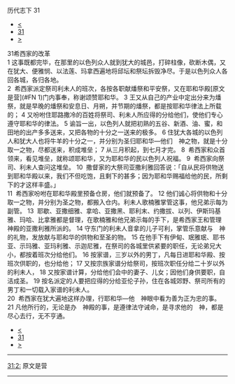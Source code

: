 ﻿





 历代志下 31




* [<](bible/2CH30.md)
* [31](bible/2CH.md)
* [>](bible/2CH32.md)



 
31希西家的改革  
1 这事既都完毕，在那里的以色列众人就到犹大的城邑，打碎柱像，砍断木偶，又在犹大、便雅悯、以法莲、玛拿西遍地将邱坛和祭坛拆毁净尽。于是以色列众人各回各城，各归各地。  
2  希西家派定祭司利未人的班次，各按各职献燔祭和平安祭，又在耶和华殿[原文是营](#FN
1)门内事奉，称谢颂赞耶和华。 
3 王又从自己的产业中定出分来为燔祭，就是早晚的燔祭和安息日、月朔，并节期的燔祭，都是按耶和华律法上所载的； 
4 又吩咐住耶路撒冷的百姓将祭司、利未人所应得的分给他们，使他们专心遵守耶和华的律法。 
5 谕旨一出，以色列人就把初熟的五谷、新酒、油、蜜，和田地的出产多多送来，又把各物的十分之一送来的极多。 
6 住犹大各城的以色列人和犹大人也将牛羊的十分之一，并分别为圣归耶和华—他们　神之物，就是十分取一之物，尽都送来，积成堆垒； 
7 从三月积起，到七月才完。 
8  希西家和众首领来，看见堆垒，就称颂耶和华，又为耶和华的民以色列人祝福。 
9  希西家向祭司、利未人查问这堆垒。 
10  撒督家的大祭司亚撒利雅回答说：「自从民将供物送到耶和华殿以来，我们不但吃饱，且剩下的甚多；因为耶和华赐福给他的民，所剩下的才这样丰盛。」  
11  希西家吩咐在耶和华殿里预备仓房，他们就预备了。 
12 他们诚心将供物和十分取一之物，并分别为圣之物，都搬入仓内。利未人歌楠雅掌管这事，他兄弟示每为副管。 
13  耶歇、亚撒细雅、拿哈、亚撒黑、耶利末、约撒拔、以列、伊斯玛基雅、玛哈、比拿雅都是督理，在歌楠雅和他兄弟示每的手下，是希西家王和管理　神殿的亚撒利雅所派的。 
14 守东门的利未人音拿的儿子可利，掌管乐意献与　神的礼物，发放献与耶和华的供物和至圣的物。 
15 在他手下有伊甸、珉雅珉、耶书亚、示玛雅、亚玛利雅、示迦尼雅，在祭司的各城里供紧要的职任，无论弟兄大小，都按着班次分给他们。 
16 按家谱，三岁以外的男丁，凡每日进耶和华殿、按班次供职的，也分给他； 
17 又按宗族家谱分给祭司，按班次职任分给二十岁以外的利未人， 
18 又按家谱计算，分给他们会中的妻子、儿女；因他们身供要职，自洁成圣。 
19 按名派定的人要把应得的分给亚伦子孙，住在各城郊野、祭司所有的男丁和一切载入家谱的利未人。  
20  希西家在犹大遍地这样办理，行耶和华—他　神眼中看为善为正为忠的事。 
21 凡他所行的，无论是办　神殿的事，是遵律法守诫命，是寻求他的　神，都是尽心去行，无不亨通。 
* [<](bible/2CH30.md)
* [31](bible/2CH.md)
* [>](bible/2CH32.md)





---


[31:2:](#V2)
原文是营




---










